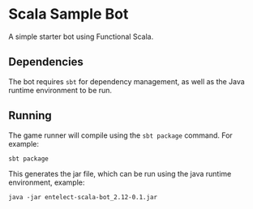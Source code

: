 # Scala Sample Bot

A simple starter bot using Functional Scala.

## Dependencies

The bot requires `sbt` for dependency management, as well as the Java runtime environment to be run.

## Running

The game runner will compile using the `sbt package` command.  For example:

```
sbt package
```

This generates the jar file, which can be run using the java runtime environment, example:

```
java -jar entelect-scala-bot_2.12-0.1.jar
```
